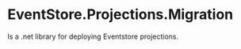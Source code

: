 EventStore.Projections.Migration
==========
   Is a .net library for deploying Eventstore projections.
